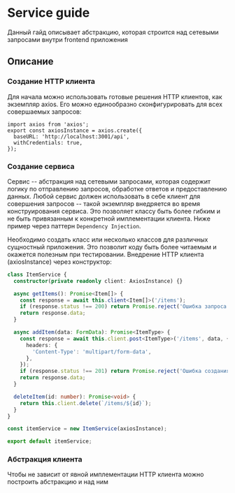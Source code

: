 # Service guide

Данный гайд описывает абстракцию, которая строится над сетевыми запросами внутри frontend
приложения

## Описание

### Создание HTTP клиента

Для начала можно использовать готовые решения HTTP клиентов, как экземпляр axios. Его
можно единообразно сконфигурировать для всех совершаемых запросов:

```tsx
import axios from 'axios';
export const axiosInstance = axios.create({
  baseURL: 'http://localhost:3001/api',
  withCredentials: true,
});
```

### Создание сервиса

Сервис -- абстракция над сетевыми запросами, которая содержит логику по отправлению
запросов, обработке ответов и предоставлению данных. Любой сервис должен использовать в
себе клиент для совершения запросов -- такой экземпляр внедряется во время конструирования
сервиса. Это позволяет классу быть более гибким и не быть привязанным к конкретной
имплементации клиента. Ниже пример через паттерн `Dependency Injection`.

Необходимо создать класс или несколько классов для различных сущностный приложения. Это
позволит коду быть более читаемым и окажется полезным при тестировании. Внедрение HTTP
клиента (axiosInstance) через конструктор:

```ts
class ItemService {
  constructor(private readonly client: AxiosInstance) {}

  async getItems(): Promise<Item[]> {
    const response = await this.client<Item[]>('/items');
    if (response.status !== 200) return Promise.reject('Ошибка запроса');
    return response.data;
  }

  async addItem(data: FormData): Promise<ItemType> {
    const response = await this.client.post<ItemType>('/items', data, {
      headers: {
        'Content-Type': 'multipart/form-data',
      },
    });
    if (response.status !== 201) return Promise.reject('Ошибка создания');
    return response.data;
  }

  deleteItem(id: number): Promise<void> {
    return this.client.delete(`/items/${id}`);
  }
}

const itemService = new ItemService(axiosInstance);

export default itemService;
```

### Абстракция клиента

Чтобы не зависит от явной имплементации HTTP клиента можно построить абстракцию и над ним
